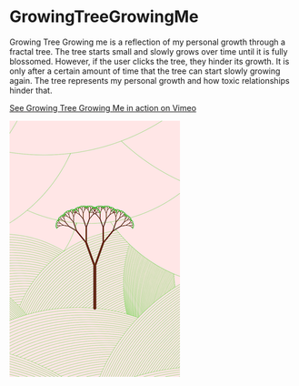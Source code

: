 # GrowingTreeGrowingMe
Growing Tree Growing me is a reflection of my personal growth through a fractal tree. The tree starts small and slowly grows over time until it is fully blossomed. However, if the user clicks the tree, they hinder its growth. It is only after a certain amount of time that the tree can start slowly growing again. The tree represents my personal growth and how toxic relationships hinder that. 


[See Growing Tree Growing Me in action on Vimeo](https://vimeo.com/336839190)


![growing tree growing me](https://github.com/nicolefallone/GrowingTreeGrowingMe/blob/master/Fallone_GrowingTree.png)

